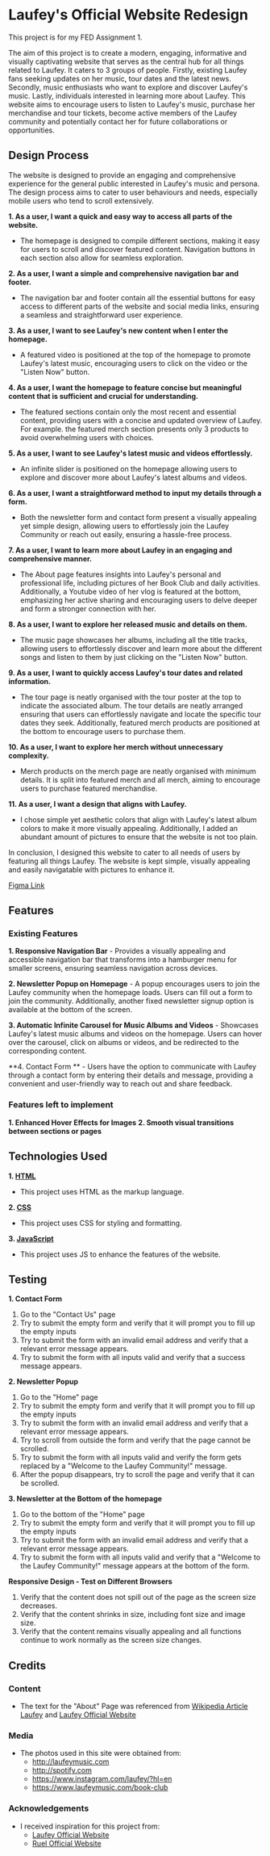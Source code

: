 # Laufey's Official Website Redesign
This project is for my FED Assignment 1.

The aim of this project is to create a modern, engaging, informative and visually captivating website that serves as the central hub for all things related to Laufey. It caters to 3 groups of people. Firstly, existing Laufey fans seeking updates on her music, tour dates and the latest news. Secondly, music enthusiasts who want to explore and discover Laufey's music. Lastly, individuals interested in learning more about Laufey. This website aims to encourage users to listen to Laufey's music, purchase her merchandise and tour tickets, become active members of the Laufey community and potentially contact her for future collaborations or opportunities.

## Design Process
The website is designed to provide an engaging and comprehensive experience for the general public interested in Laufey's music and persona. The design process aims to cater to user behaviours and needs, especially mobile users who tend to scroll extensively. 

**1. As a user, I want a quick and easy way to access all parts of the website.**
- The homepage is designed to compile different sections, making it easy for users to scroll and discover featured content. Navigation buttons in each section also allow for seamless exploration. 

**2. As a user, I want a simple and comprehensive navigation bar and footer.**
- The navigation bar and footer contain all the essential buttons for easy access to different parts of the website and social media links, ensuring a seamless and straightforward user experience.

**3. As a user, I want to see Laufey's new content when I enter the homepage.**
- A featured video is positioned at the top of the homepage to promote Laufey's latest music, encouraging users to click on the video or the "Listen Now" button.

**4. As a user, I want the homepage to feature concise but meaningful content that is sufficient and crucial for understanding.**
- The featured sections contain only the most recent and essential content, providing users with a concise and updated overview of Laufey. For example. the featured merch section presents only 3 products to avoid overwhelming users with choices. 

**5. As a user, I want to see Laufey's latest music and videos effortlessly.**
- An infinite slider is positioned on the homepage allowing users to explore and discover more about Laufey's latest albums and videos.

**6. As a user, I want a straightforward method to input my details through a form.**
- Both the newsletter form and contact form present a visually appealing yet simple design, allowing users to effortlessly join the Laufey Community or reach out easily, ensuring a hassle-free process.

**7. As a user, I want to learn more about Laufey in an engaging and comprehensive manner.**
- The About page features insights into Laufey's personal and professional life, including pictures of her Book Club and daily activities. Additionally, a Youtube video of her vlog is featured at the bottom, emphasizing her active sharing and encouraging users to delve deeper and form a stronger connection with her.

**8. As a user, I want to explore her released music and details on them.**
- The music page showcases her albums, including all the title tracks, allowing users to effortlessly discover and learn more about the different songs and listen to them by just clicking on the "Listen Now" button.

**9. As a user, I want to quickly access Laufey's tour dates and related information.**
- The tour page is neatly organised with the tour poster at the top to indicate the associated album. The tour details are neatly arranged ensuring that users can effortlessly navigate and locate the specific tour dates they seek. Additionally, featured merch products are positioned at the bottom to encourage users to purchase them.

**10. As a user, I want to explore her merch without unnecessary complexity.**
- Merch products on the merch page are neatly organised with minimum details. It is split into featured merch and all merch, aiming to encourage users to purchase featured merchandise.

**11. As a user, I want a design that aligns with Laufey.**
- I chose simple yet aesthetic colors that align with Laufey's latest album colors to make it more visually appealing. Additionally, I added an abundant amount of pictures to ensure that the website is not too plain.

In conclusion, I designed this website to cater to all needs of users by featuring all things Laufey. The website is kept simple, visually appealing and easily navigatable with pictures to enhance it. 

[Figma Link](https://www.figma.com/file/8V2N68oEHt7w3DgaGNxdf1/FED-Assignment?type=design&node-id=0%3A1&mode=design&t=cwZuHsjbfKSkIMMW-1)

## Features
### Existing Features
**1. Responsive Navigation Bar** - Provides a visually appealing and accessible navigation bar that transforms into a hamburger menu for smaller screens, ensuring seamless navigation across devices.

**2.  Newsletter Popup on Homepage** - A popup encourages users to join the Laufey community when the homepage loads. Users can fill out a form to join the community. Additionally, another fixed newsletter signup option is available at the bottom of the screen.

**3. Automatic Infinite Carousel for Music Albums and Videos** - Showcases Laufey's latest music albums and videos on the homepage. Users can hover over the carousel, click on albums or videos, and be redirected to the corresponding content.

**4. Contact Form ** - Users have the option to communicate with Laufey through a contact form by entering their details and message, providing a convenient and user-friendly way to reach out and share feedback.

### Features left to implement
**1. Enhanced Hover Effects for Images** 
**2. Smooth visual transitions between sections or pages** 

## Technologies Used
**1. [HTML](https://developer.mozilla.org/en-US/docs/Web/HTML)**
   - This project uses HTML as the markup language.

**2. [CSS](https://developer.mozilla.org/en-US/docs/Web/CSS)**
   - This project uses CSS for styling and formatting.

**3. [JavaScript](https://developer.mozilla.org/en-US/docs/Web/JavaScript)**
   - This project uses JS to enhance the features of the website.

## Testing
**1. Contact Form**
1. Go to the "Contact Us" page
2. Try to submit the empty form and verify that it will prompt you to fill up the empty inputs
3. Try to submit the form with an invalid email address and verify that a relevant error message appears.
4. Try to submit the form with all inputs valid and verify that a success message appears.

**2. Newsletter Popup**
1. Go to the "Home" page
2. Try to submit the empty form and verify that it will prompt you to fill up the empty inputs
3. Try to submit the form with an invalid email address and verify that a relevant error message appears.
4. Try to scroll from outside the form and verify that the page cannot be scrolled.
5. Try to submit the form with all inputs valid and verify the form gets replaced by a "Welcome to the Laufey Community!" message.
6. After the popup disappears, try to scroll the page and verify that it can be scrolled.

**3. Newsletter at the Bottom of the homepage**
1. Go to the bottom of the "Home" page
2. Try to submit the empty form and verify that it will prompt you to fill up the empty inputs
3. Try to submit the form with an invalid email address and verify that a relevant error message appears.
4. Try to submit the form with all inputs valid and verify that a "Welcome to the Laufey Community!" message appears at the bottom of the form.

**Responsive Design - Test on Different Browsers**
1. Verify that the content does not spill out of the page as the screen size decreases.
2. Verify that the content shrinks in size, including font size and image size.
3. Verify that the content remains visually appealing and all functions continue to work normally as the screen size changes.

## Credits
### Content
- The text for the "About" Page was referenced from [Wikipedia Article Laufey](https://en.wikipedia.org/wiki/Laufey_(singer)) and [Laufey Official Website](http://laufeymusic.com)

### Media
- The photos used in this site were obtained from:
  - http://laufeymusic.com
  - http://spotify.com
  - https://www.instagram.com/laufey/?hl=en
  - https://www.laufeymusic.com/book-club
  
### Acknowledgements
- I received inspiration for this project from:
  - [Laufey Official Website](http://laufeymusic.com)
  - [Ruel Official Website](https://www.oneruel.com/)
